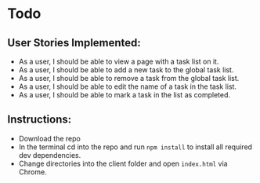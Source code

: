 # Todo

## User Stories Implemented:

* As a user, I should be able to view a page with a task list on it.
* As a user, I should be able to add a new task to the global task list.
* As a user, I should be able to remove a task from the global task list.
* As a user, I should be able to edit the name of a task in the task list.
* As a user, I should be able to mark a task in the list as completed.



## Instructions:

* Download the repo 
* In the terminal cd into the repo and run `npm install` to install all required dev dependencies.
* Change directories into the client folder and open `index.html` via Chrome.


